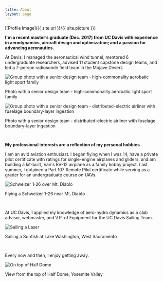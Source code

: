 ```yaml
---
title: About
layout: page
---
```

![Profile Image]({{ site.url }}/{{ site.picture }})

<p><b>I'm a recent master’s graduate (Dec. 2017) from UC Davis with experience in aerodynamics, aircraft design and optimization; and a passion for advancing aeronautics.</b></p>

<p>At Davis, I managed the aeronautical wind tunnel, mentored 6 undergraduate researchers, advised 11 student capstone design teams, and led a 7-person radiosonde field team in the Mojave Desert.
  
<p><img src="{{ site.url }}/assets/images/group.jpg" alt="Group photo with a senior design team - high-commonality aerobatic light sport family" /></p>
<figcaption class="caption">Photo with a senior design team - high-commonality aerobatic light sport family</figcaption>

<p><img src="{{ site.url }}/assets/images/airbender.jpg" alt="Group photo with a senior design team - distributed-electric airliner with fuselage boundary-layer ingestion" /></p><figcaption class="caption">Photo with a senior design team - distributed-electric airliner with fuselage boundary-layer ingestion</figcaption></p>

<br>
<p><b>My professional interests are a reflection of my personal hobbies</b></p>

<p>I am an avid aviation enthusiast. I began flying when I was 14, have a private pilot certificate with ratings for single-engine airplanes and gliders, and am building a kit-built, Van's RV-12 airplane as a family hobby project. Last summer, I obtained a Part 107 Remote Pilot certificate while serving as a grader for an undergraduate course on UAVs.

<p><img src="{{ site.url }}/assets/images/1-26.jpg" alt="Schweizer 1-26 over Mt. Diablo" />
<figcaption class="caption">Flying a Schweizer 1-26 near Mt. Diablo</figcaption></p>


<br><p>At UC Davis, I applied my knowledge of aero-hydro dynamics as a club advisor, webmaster, and V.P. of Equipment for the UC Davis Sailing Team.</p>

<p><img src="{{ site.url }}/assets/images/sunfish.jpg" alt="Sailing a Laser"/>
<figcaption class="caption">Sailing a Sunfish at Lake Washington, West Sacramento</figcaption></p>

<br><p>Every now and then, I enjoy getting away.</p>
<p><img src="{{ site.url }}/assets/images/dome.jpg" alt="On top of Half Dome"/>
<figcaption class="caption">View from the top of Half Dome, Yosemite Valley</figcaption></p>

<br>
<p>
</p>
